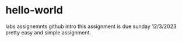 # hello-world
labs assignemnts github intro
this assignment is due sunday 12/3/2023 
pretty easy and simple assignment.
